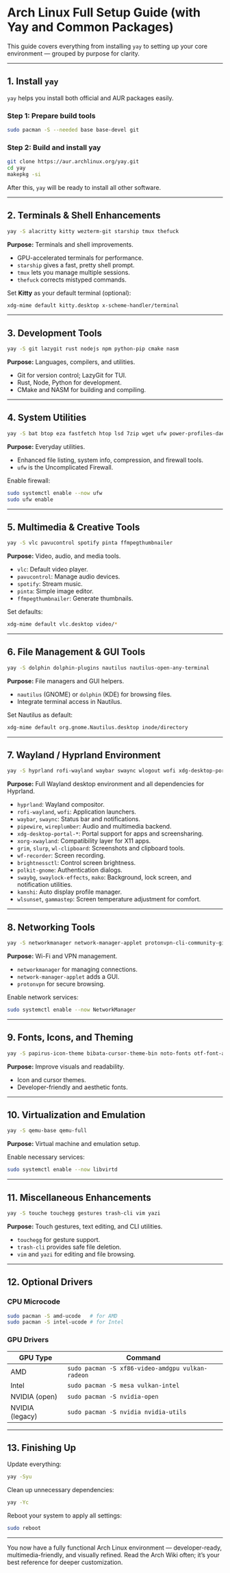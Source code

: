 # Arch Linux Full Setup Guide (with Yay and Common Packages)

This guide covers everything from installing `yay` to setting up your core environment — grouped by purpose for clarity.

---

## 1. Install `yay`

`yay` helps you install both official and AUR packages easily.

### Step 1: Prepare build tools

```bash
sudo pacman -S --needed base base-devel git
```

### Step 2: Build and install yay

```bash
git clone https://aur.archlinux.org/yay.git
cd yay
makepkg -si
```

After this, `yay` will be ready to install all other software.

---

## 2. Terminals & Shell Enhancements

```bash
yay -S alacritty kitty wezterm-git starship tmux thefuck
```

**Purpose:** Terminals and shell improvements.

* GPU-accelerated terminals for performance.
* `starship` gives a fast, pretty shell prompt.
* `tmux` lets you manage multiple sessions.
* `thefuck` corrects mistyped commands.

Set **Kitty** as your default terminal (optional):

```bash
xdg-mime default kitty.desktop x-scheme-handler/terminal
```

---

## 3. Development Tools

```bash
yay -S git lazygit rust nodejs npm python-pip cmake nasm
```

**Purpose:** Languages, compilers, and utilities.

* Git for version control; LazyGit for TUI.
* Rust, Node, Python for development.
* CMake and NASM for building and compiling.

---

## 4. System Utilities

```bash
yay -S bat btop eza fastfetch htop lsd 7zip wget ufw power-profiles-daemon
```

**Purpose:** Everyday utilities.

* Enhanced file listing, system info, compression, and firewall tools.
* `ufw` is the Uncomplicated Firewall.

Enable firewall:

```bash
sudo systemctl enable --now ufw
sudo ufw enable
```

---

## 5. Multimedia & Creative Tools

```bash
yay -S vlc pavucontrol spotify pinta ffmpegthumbnailer
```

**Purpose:** Video, audio, and media tools.

* `vlc`: Default video player.
* `pavucontrol`: Manage audio devices.
* `spotify`: Stream music.
* `pinta`: Simple image editor.
* `ffmpegthumbnailer`: Generate thumbnails.

Set defaults:

```bash
xdg-mime default vlc.desktop video/*
```

---

## 6. File Management & GUI Tools

```bash
yay -S dolphin dolphin-plugins nautilus nautilus-open-any-terminal
```

**Purpose:** File managers and GUI helpers.

* `nautilus` (GNOME) or `dolphin` (KDE) for browsing files.
* Integrate terminal access in Nautilus.

Set Nautilus as default:

```bash
xdg-mime default org.gnome.Nautilus.desktop inode/directory
```

---

## 7. Wayland / Hyprland Environment

```bash
yay -S hyprland rofi-wayland waybar swaync wlogout wofi xdg-desktop-portal-hyprland xdg-desktop-portal xdg-desktop-portal-gtk xdg-desktop-portal-wlr wireplumber pipewire pipewire-alsa pipewire-pulse pipewire-jack xorg-xwayland qt5-wayland qt6-wayland grim slurp wl-clipboard wf-recorder brightnessctl polkit-gnome swaybg swaylock-effects kanshi mako wlsunset gammastep
```

**Purpose:** Full Wayland desktop environment and all dependencies for Hyprland.

* `hyprland`: Wayland compositor.
* `rofi-wayland`, `wofi`: Application launchers.
* `waybar`, `swaync`: Status bar and notifications.
* `pipewire`, `wireplumber`: Audio and multimedia backend.
* `xdg-desktop-portal-*`: Portal support for apps and screensharing.
* `xorg-xwayland`: Compatibility layer for X11 apps.
* `grim`, `slurp`, `wl-clipboard`: Screenshots and clipboard tools.
* `wf-recorder`: Screen recording.
* `brightnessctl`: Control screen brightness.
* `polkit-gnome`: Authentication dialogs.
* `swaybg`, `swaylock-effects`, `mako`: Background, lock screen, and notification utilities.
* `kanshi`: Auto display profile manager.
* `wlsunset`, `gammastep`: Screen temperature adjustment for comfort.

---

## 8. Networking Tools

```bash
yay -S networkmanager network-manager-applet protonvpn-cli-community-git
```

**Purpose:** Wi-Fi and VPN management.

* `networkmanager` for managing connections.
* `network-manager-applet` adds a GUI.
* `protonvpn` for secure browsing.

Enable network services:

```bash
sudo systemctl enable --now NetworkManager
```

---

## 9. Fonts, Icons, and Theming

```bash
yay -S papirus-icon-theme bibata-cursor-theme-bin noto-fonts otf-font-awesome ttf-fira-code ttf-firacode-nerd ttf-fira-sans ttf-dejavu
```

**Purpose:** Improve visuals and readability.

* Icon and cursor themes.
* Developer-friendly and aesthetic fonts.

---

## 10. Virtualization and Emulation

```bash
yay -S qemu-base qemu-full
```

**Purpose:** Virtual machine and emulation setup.

Enable necessary services:

```bash
sudo systemctl enable --now libvirtd
```

---

## 11. Miscellaneous Enhancements

```bash
yay -S touche touchegg gestures trash-cli vim yazi
```

**Purpose:** Touch gestures, text editing, and CLI utilities.

* `touchegg` for gesture support.
* `trash-cli` provides safe file deletion.
* `vim` and `yazi` for editing and file browsing.

---

## 12. Optional Drivers

### CPU Microcode

```bash
sudo pacman -S amd-ucode   # for AMD
sudo pacman -S intel-ucode # for Intel
```

### GPU Drivers

| GPU Type        | Command                                          |
| --------------- | ------------------------------------------------ |
| AMD             | `sudo pacman -S xf86-video-amdgpu vulkan-radeon` |
| Intel           | `sudo pacman -S mesa vulkan-intel`               |
| NVIDIA (open)   | `sudo pacman -S nvidia-open`                     |
| NVIDIA (legacy) | `sudo pacman -S nvidia nvidia-utils`             |

---

## 13. Finishing Up

Update everything:

```bash
yay -Syu
```

Clean up unnecessary dependencies:

```bash
yay -Yc
```

Reboot your system to apply all settings:

```bash
sudo reboot
```

---

You now have a fully functional Arch Linux environment — developer-ready, multimedia-friendly, and visually refined. Read the Arch Wiki often; it’s your best reference for deeper customization.
